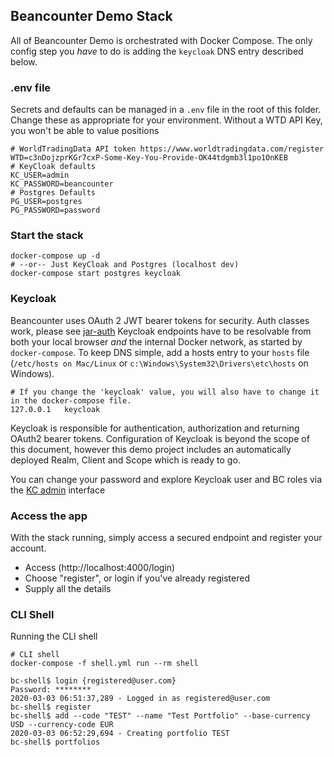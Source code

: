 
## Beancounter Demo Stack
All of Beancounter Demo is orchestrated with Docker Compose.  The only config step you _have_ to do is adding the `keycloak` DNS entry described below.

### .env file
Secrets and defaults can be managed in a `.env` file in the root of this folder.
Change these as appropriate for your environment. Without a WTD API Key, you won't be able to value positions
```properties
# WorldTradingData API token https://www.worldtradingdata.com/register
WTD=c3nDojzprKGr7cxP-Some-Key-You-Provide-OK44tdgmb3l1po1OnKEB
# KeyCloak defaults
KC_USER=admin
KC_PASSWORD=beancounter
# Postgres Defaults
PG_USER=postgres
PG_PASSWORD=password
```
### Start the stack
```shell script
docker-compose up -d
# --or-- Just KeyCloak and Postgres (localhost dev)
docker-compose start postgres keycloak
```
### Keycloak
Beancounter uses OAuth 2 JWT bearer tokens for security. Auth classes work, please see [jar-auth](https://github.com/monowai/beancounter/tree/master/jar-auth)
Keycloak endpoints have to be resolvable from both your local browser _and_ the internal Docker network, as started by `docker-compose`. 
To keep DNS simple, add a hosts entry to your `hosts` file (`/etc/hosts on Mac/Linux` or `c:\Windows\System32\Drivers\etc\hosts` on Windows).
```
# If you change the 'keycloak' value, you will also have to change it in the docker-compose file.
127.0.0.1	keycloak
``` 
Keycloak is responsible for authentication, authorization and returning OAuth2 bearer tokens. Configuration of Keycloak is beyond the scope of this document, however this demo project includes an automatically deployed Realm, Client and Scope which is ready to go. 

You can change your password and explore Keycloak user and BC roles via the [KC admin](http://keycloak:9620) interface

### Access the app
With the stack running, simply access a secured endpoint and register your account.  
 * Access (http://localhost:4000/login) 
 * Choose "register", or login if you've already registered
 * Supply all the details

### CLI Shell
Running the CLI shell

```shell script
# CLI shell
docker-compose -f shell.yml run --rm shell

bc-shell$ login {registered@user.com}
Password: ********
2020-03-03 06:51:37,289 - Logged in as registered@user.com
bc-shell$ register
bc-shell$ add --code "TEST" --name "Test Portfolio" --base-currency USD --currency-code EUR
2020-03-03 06:52:29,694 - Creating portfolio TEST
bc-shell$ portfolios
``` 
 


   
